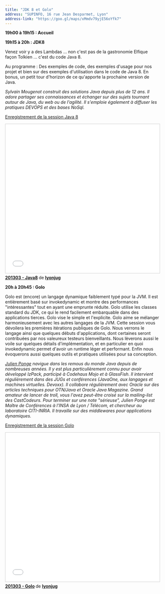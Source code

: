 ```yaml
---
title: "JDK 8 et Golo"
address: "SUPINFO, 16 rue Jean Desparmet, Lyon"
address-link: "https://goo.gl/maps/xMmdv79yjE56oYfk7"
---
```


**19h00 à 19h15 : Accueil**

**19h15 à 20h : JDK8**

Venez voir y a des Lambdas ...
non c'est pas de la gastronomie Elfique façon Tolkien ...
c'est du code Java 8.

Au programme :
Des exemples de code, des exemples d'usage pour nos projet et bien sur des exemples d'utilisation dans le code de Java 8.
En bonus, un petit tour d'horizon de ce qu'apporte la prochaine version de Java.

*Sylvain Mougenot construit des solutions Java depuis plus de 12 ans.
Il adore partager ses connaissances et échanger sur des sujets tournant autour de Java, du web ou de l'agilité.
Il s'emploie également à diffuser les pratiques DEVOPS et des bases NoSql.*

[Enregistrement de la session Java 8](http://castit.sewatech.info/lyonjug-201303-java8.mp3)

<iframe src="//www.slideshare.net/slideshow/embed_code/key/JwZzlI5sYGWwUM" width="595" height="485" frameborder="0" marginwidth="0" marginheight="0" scrolling="no" style="border:1px solid #CCC; border-width:1px; margin-bottom:5px; max-width: 100%;" allowfullscreen> </iframe> <div style="margin-bottom:5px"> <strong> <a href="//www.slideshare.net/lyonjug/201303-java8" title="201303 - Java8" target="_blank">201303 - Java8</a> </strong> de <strong><a href="https://www.slideshare.net/lyonjug" target="_blank">lyonjug</a></strong> </div>

**20h à 20h45 : Golo**

Golo est (encore) un langage dynamique faiblement typé pour la JVM.
Il est entièrement basé sur invokedynamic et montre des performances "intéressantes" tout en ayant une emprunte réduite.
Golo utilise les classes standard du JDK, ce qui le rend facilement embarquable dans des applications tierces.
Golo vise le simple et l'explicite.
Golo aime se mélanger harmonieusement avec les autres langages de la JVM.
Cette session vous dévoilera les premières itérations publiques de Golo.
Nous verrons le langage ainsi que quelques débuts d'applications, dont certaines seront contribuées par nos valeureux testeurs bienveillants.
Nous lèverons aussi le voile sur quelques détails d'implémentation, et en particulier en quoi invokedynamic permet d'avoir un runtime léger et performant.
Enfin nous évoquerons aussi quelques outils et pratiques utilisées pour sa conception.

*[Julien Ponge](http://julien.ponge.info/) navigue dans les remous du monde Java depuis de nombreuses années.
Il y est plus particulièrement connu pour avoir développé IzPack, participé à Codehaus Mojo et à GlassFish.
Il intervient régulièrement dans des JUGs et conférences (JavaOne, aux langages et machines virtuelles. Devoxx).
Il collabore régulièrement avec Oracle sur des articles techniques pour OTN/Java et Oracle Java Magazine.
Grand amateur de lancer de troll, vous l'avez peut-être croisé sur la mailing-list des CastCodeurs.
Pour terminer sur une note "sérieuse", Julien Ponge est Maître de Conférences à l'INSA de Lyon / Télécom, et chercheur au laboratoire CITI-INRIA.
Il travaille sur des middlewares pour applications dynamiques.*

[Enregistrement de la session Golo](http://castit.sewatech.info/lyonjug-201303-golo.mp3)

<iframe src="//www.slideshare.net/slideshow/embed_code/key/1E9ZZdpb5eZYPM" width="595" height="485" frameborder="0" marginwidth="0" marginheight="0" scrolling="no" style="border:1px solid #CCC; border-width:1px; margin-bottom:5px; max-width: 100%;" allowfullscreen> </iframe> <div style="margin-bottom:5px"> <strong> <a href="//www.slideshare.net/lyonjug/201303-golo" title="201303 - Golo" target="_blank">201303 - Golo</a> </strong> de <strong><a href="https://www.slideshare.net/lyonjug" target="_blank">lyonjug</a></strong> </div>